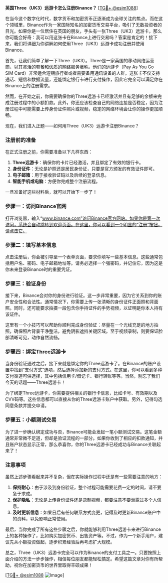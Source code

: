 **英国Three（UK3）远游卡怎么注册Binance？** [[TG💪+ @esim1088](https://t.me/s/esim1088)]

在当今这个数字化时代，数字货币和加密货币正逐渐成为全球关注的焦点。而在这个领域里，Binance作为一家国际知名的加密货币交易平台，吸引了无数投资者的目光。如果你是一位居住在英国的朋友，手头有一张Three（UK3）远游卡，那么你可能会好奇：我可以用这张卡在Binance上进行交易吗？答案是肯定的！接下来，我们将详细为你讲解如何使用Three（UK3）远游卡成功注册并使用Binance。

首先，让我们简单了解一下Three（UK3）。Three是一家英国的移动网络运营商，以其灵活的套餐和优质的网络服务著称。他们的远游卡（Pay As You Go SIM Card）非常适合短期旅行者或者需要备用通讯设备的人群。这张卡不仅支持通话、短信和数据流量，还能绑定银行卡进行支付操作，因此它完全可以满足你在Binance上的注册需求。

然而，在开始之前，你需要确保你的Three远游卡已经激活并且有足够的余额来完成注册过程中的小额扣款。此外，你还应该检查自己的网络连接是否稳定，因为注册过程中可能需要上传身份证件照片或视频，稳定的网络环境会让你的操作更加顺畅。

现在，我们进入正题——如何用Three（UK3）远游卡注册Binance？

### 注册前的准备

在正式注册之前，你需要准备以下几样东西：

1. **Three远游卡**：确保你的卡片已经激活，并且绑定了有效的银行卡。
2. **身份证件**：无论是护照还是居民身份证，只要是官方颁发的有效证件即可。
3. **电子邮箱**：用于接收验证码以及后续的登录信息。
4. **智能手机或电脑**：方便你完成整个注册流程。

一旦准备好这些材料后，就可以开始下一步了！

### 步骤一：访问Binance官网

打开浏览器，输入“www.binance.com”访问Binance官方网站。如果你是第一次访问，系统会自动跳转到欢迎页面。在这里，你可以看到一个明显的“注册”按钮，请点击它。

### 步骤二：填写基本信息

点击注册后，你会被引导至一个表单页面，要求你填写一些基本信息。这些通常包括用户名、密码、电子邮箱地址等。请务必选择一个强密码，并记住它，因为这是你未来登录Binance时的重要凭证。

### 步骤三：验证身份

接下来，Binance会对你的身份进行验证。这一步非常重要，因为它关系到你的账户安全性和合法性。通常情况下，你需要上传一张清晰的身份证件正面照和背面照。同时，还可能要求拍摄一段包含你手持证件的手势视频，以证明是你本人持有该证件。

这里有一个小技巧可以帮助你顺利完成身份验证：尽量在一个光线充足的地方拍照，确保照片背景干净整洁，避免阴影遮挡关键区域。至于视频录制，则要保证脸部清晰可见，动作自然流畅。

### 步骤四：绑定Three远游卡

当身份验证通过之后，接下来就是绑定你的Three远游卡了。在Binance的账户设置中找到“支付方式”选项，然后选择添加新的支付方式。在这里，你可以看到多种支付渠道可供选择，其中包括信用卡/借记卡、银行转账等等。当然，别忘了我们今天的话题——Three远游卡！

为了绑定Three远游卡，你需要提供相关的银行卡信息，比如卡号、有效期以及CVV码等。这些信息都可以直接从你的Three远游卡账户中获取。另外，记得勾选同意条款并提交申请。

### 步骤五：小额测试交易

为了进一步确认绑定成功与否，Binance可能会发起一笔小额测试交易。这笔金额通常非常微不足道，但却是验证流程的一部分。如果你收到了相应的扣款通知，并且账户状态显示正常，那么恭喜你，你的Three远游卡已经成功与Binance关联起来了！

### 注意事项

虽然上述步骤看起来并不复杂，但在实际操作过程中还是有一些需要注意的地方：

1. **保持耐心**：由于涉及到身份验证，整个过程可能需要花费一定的时间，请不要急于求成。
2. **保护隐私**：无论是上传身份证件还是录制视频，都要注意不要泄露过多个人信息。
3. **及时更新信息**：如果日后有任何联系方式变更，记得及时更新Binance账户中的资料，以免影响正常使用。

最后，当你完成了所有这些步骤之后，你就能够利用Three远游卡来进行Binance上的各种操作了，比如购买加密货币、出售资产等。不过，作为一个新手用户，建议先从小额投资做起，逐步积累经验后再考虑扩大规模。

总之，Three（UK3）远游卡完全可以作为Binance的支付工具之一。只要按照上面介绍的方法一步步操作，相信每位朋友都能轻松搞定。希望这篇文章对你有所帮助，祝你在加密货币的世界里取得丰硕成果！

[[TG💪+ @esim1088](https://t.me/s/esim1088) ![Image](https://i.postimg.cc/4NQfJmqS/Snipaste-2025-05-13-00-14-12.png)]